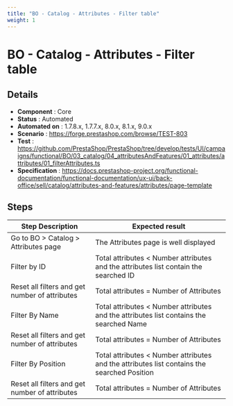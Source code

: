 ```yaml
---
title: "BO - Catalog - Attributes - Filter table"
weight: 1
---
```


# BO - Catalog - Attributes - Filter table
## Details
* **Component** : Core
* **Status** : Automated
* **Automated on** : 1.7.8.x, 1.7.7.x, 8.0.x, 8.1.x, 9.0.x
* **Scenario** : https://forge.prestashop.com/browse/TEST-803
* **Test** : https://github.com/PrestaShop/PrestaShop/tree/develop/tests/UI/campaigns/functional/BO/03_catalog/04_attributesAndFeatures/01_attributes/attributes/01_filterAttributes.ts
* **Specification** : https://docs.prestashop-project.org/functional-documentation/functional-documentation/ux-ui/back-office/sell/catalog/attributes-and-features/attributes/page-template

## Steps
| Step Description | Expected result |
| ----- | ----- |
| Go to BO > Catalog > Attributes page | The Attributes page is well displayed |
| Filter by ID | Total attributes < Number attributes and the attributes list contain the searched ID |
| Reset all filters and get number of attributes | Total attributes = Number of Attributes |
| Filter By Name | Total attributes < Number attributes and the attributes list contains the searched Name |
| Reset all filters and get number of attributes | Total attributes = Number of Attributes |
| Filter By Position | Total attributes < Number attributes and the attributes list contains the searched Position |
| Reset all filters and get number of attributes | Total attributes = Number of Attributes |
